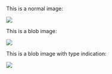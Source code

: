 This is a normal image:

![](foo.png)

This is a blob image:

![](https://hlx.blob.core.windows.net/external/dccc13d784576fa3f0b3e06fb0ea705c49b8085)

This is a blob image with type indication:

![](https://hlx.blob.core.windows.net/external/dccc13d784576fa3f0b3e06fb0ea705c49b8085#image.png)